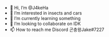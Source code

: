 - 👋 Hi, I’m @J4keHa
- 👀 I’m interested in insects and cars
- 🌱 I’m currently learning something
- 💞️ I’m looking to collaborate on IDK
- 📫 How to reach me Discord 곤충왕Jake#7227

<!---
J4keHa/J4keHa is a ✨ special ✨ repository because its `README.md` (this file) appears on your GitHub profile.
You can click the Preview link to take a look at your changes.
--->
